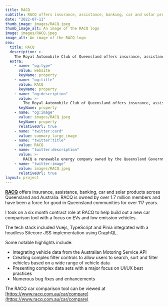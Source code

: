 ```yaml
---
title: RACQ
subtitle: RACQ offers insurance, assistance, banking, car and solar products across Queensland and Australia.
date: "2022-07-11"
thumb_image: images/RACQ.jpeg
thumb_image_alt: An image of the RACQ logo
image: images/RACQ.jpeg
image_alt: An image of the RACQ logo
seo:
  title: RACQ
  description: >-
    The Royal Automobile Club of Queensland offers insurance, assistance, banking, car and solar products across Queensland and Australia. RACQ is owned by over 1.7 million members and have been a force for good in Queensland communities for over 117 years.
  extra:
    - name: "og:type"
      value: website
      keyName: property
    - name: "og:title"
      value: RACQ
      keyName: property
    - name: "og:description"
      value: >-
        The Royal Automobile Club of Queensland offers insurance, assistance, banking, car and solar products across Queensland and Australia. RACQ is owned by over 1.7 million members and have been a force for good in Queensland communities for over 117 years.
      keyName: property
    - name: "og:image"
      value: images/RACQ.jpeg
      keyName: property
      relativeUrl: true
    - name: "twitter:card"
      value: summary_large_image
    - name: "twitter:title"
      value: RACQ
    - name: "twitter:description"
      value: >-
        RACQ a renewable energy company owned by the Queensland Government.
    - name: "twitter:image"
      value: images/RACQ.jpeg
      relativeUrl: true
layout: project
---
```


[**RACQ**](https://racq.com.au/) offers insurance, assistance, banking, car and solar products across Queensland and Australia. RACQ is owned by over 1.7 million members and have been a force for good in Queensland communities for over 117 years.

I took on a six month contract role at RACQ to help build out a new car comparison tool with a focus on EVs and low emission vehicles.

The tech stack included Vuejs, TypeScript and Pinia integrated with a headless Sitecore JSS implementation using GraphQL.

Some notable highlights include:

- Integrating vehicle data from the Australian Motoring Service API
- Creating complex filter controls to allow users to search, sort and filter vehicles based on a wide range of vehicle data
- Presenting complex data sets with a major focus on UI/UX best practices
- Numerous bug fixes and enhancements

The RACQ car comparison tool can be viewed at [https://www.racq.com.au/car/compare](https://www.racq.com.au/car/compare)